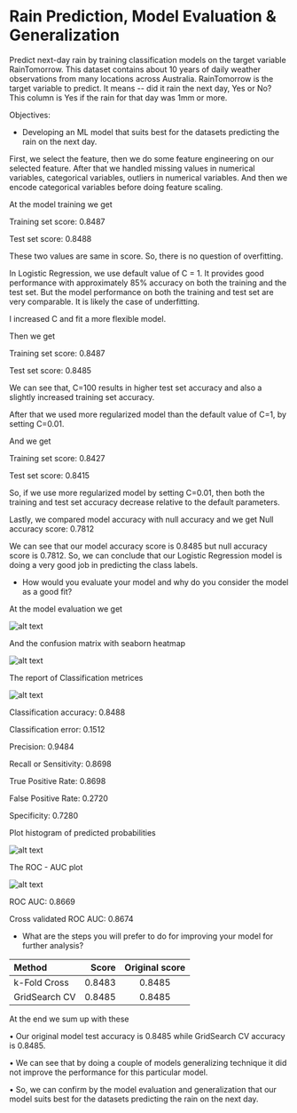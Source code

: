 # Rain Prediction, Model Evaluation & Generalization
Predict next-day rain by training classification models on the target variable RainTomorrow. This dataset contains about 10 years of daily weather observations from many locations across Australia. RainTomorrow is the target variable to predict. It means -- did it rain the next day, Yes or No? This column is Yes if the rain for that day was 1mm or more.

Objectives:

- Developing an ML model that suits best for the datasets predicting the rain on the next day.

First, we select the feature, then we do some feature engineering on our selected feature. After that we handled missing values in numerical variables, categorical variables, outliers in numerical variables. And then we encode categorical variables before doing feature scaling.

At the model training we get

Training set score: 0.8487

Test set score: 0.8488

These two values are same in score. So, there is no question of overfitting.

In Logistic Regression, we use default value of C = 1. It provides good performance with approximately 85% accuracy on both the training and the test set. But the model performance on both the training and test set are very comparable. It is likely the case of underfitting.

I increased C and fit a more flexible model.

Then we get 

Training set score: 0.8487

Test set score: 0.8485

We can see that, C=100 results in higher test set accuracy and also a slightly increased training set accuracy.

After that we used more regularized model than the default value of C=1, by setting C=0.01.

And we get

Training set score: 0.8427

Test set score: 0.8415

So, if we use more regularized model by setting C=0.01, then both the training and test set accuracy decrease relative to the default parameters.

Lastly, we compared model accuracy with null accuracy and we get Null accuracy score: 0.7812

We can see that our model accuracy score is 0.8485 but null accuracy score is 0.7812. So, we can conclude that our Logistic Regression model is doing a very good job in predicting the class labels.


- How would you evaluate your model and why do you consider the model as a good fit?

At the model evaluation we get

![alt text](https://github.com/saadbinmanjur/Rain-Prediction-Model-Evaluation-and-Generalization/blob/main/Output/Output1.png?raw=true)

And the confusion matrix with seaborn heatmap

![alt text](https://github.com/saadbinmanjur/Rain-Prediction-Model-Evaluation-and-Generalization/blob/main/Output/Output2.png?raw=true)

The report of Classification metrices

![alt text](https://github.com/saadbinmanjur/Rain-Prediction-Model-Evaluation-and-Generalization/blob/main/Output/Output3.png?raw=true)

Classification accuracy: 0.8488

Classification error: 0.1512

Precision: 0.9484

Recall or Sensitivity: 0.8698

True Positive Rate: 0.8698

False Positive Rate: 0.2720

Specificity: 0.7280


Plot histogram of predicted probabilities

![alt text](https://github.com/saadbinmanjur/Rain-Prediction-Model-Evaluation-and-Generalization/blob/main/Output/Output4.png?raw=true)

The ROC - AUC plot

![alt text](https://github.com/saadbinmanjur/Rain-Prediction-Model-Evaluation-and-Generalization/blob/main/Output/Output5.png?raw=true)

ROC AUC: 0.8669

Cross validated ROC AUC: 0.8674


- What are the steps you will prefer to do for improving your model for further analysis?

Method | Score | Original score
| :--- | ---: | :---:
k-Fold Cross  | 0.8483 | 0.8485
GridSearch CV  | 0.8485 | 0.8485


At the end we sum up with these

•	Our original model test accuracy is 0.8485 while GridSearch CV accuracy is 0.8485.

•	We can see that by doing a couple of models generalizing technique it did not improve the performance for this particular model.

•	So, we can confirm by the model evaluation and generalization that our model suits best for the datasets predicting the rain on the next day.


